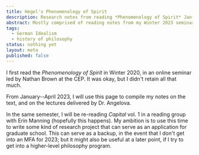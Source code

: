 ```yaml
---
title: Hegel's Phenomenology of Spirit
description: Research notes from reading *Phenomenology of Spirit* Jan--Apr. 2023.
abstract: Mostly comprised of reading notes from my Winter 2023 seminar at Concordia University, with Emilia Angelova.
tags:
  - German Idealism
  - history of philosophy
status: nothing yet
layout: meta
published: false
---
```


I first read the *Phenomenology of Spirit* in Winter 2020, in an online seminar led by Nathan Brown at the CEP. It was okay, but I didn't retain all that much.

From January--April 2023, I will use this page to compile my notes on the text, and on the lectures delivered by Dr. Angelova.

In the same semester, I will be re-reading *Capital* vol. 1 in a reading group with Erin Manning (hopefully this happens). My ambition is to use this time to write some kind of research project that can serve as an application for graduate school. This can serve as a backup, in the event that I don't get into an MFA for 2023; but it might also be useful at a later point, if I try to get into a higher-level philosophy program.
